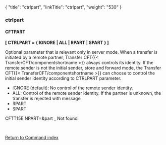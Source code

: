 {
    "title": "ctrlpart",
    "linkTitle": "ctrlpart",
    "weight": "530"
}<span id="ctrlpart"></span>

### ctrlpart

#### CFTPART

****\[ CTRLPART = { IGNORE
| ALL | RPART | SPART } \]****

Optional parameter that is relevant only in server mode. When a transfer is initiated by a remote partner, Transfer CFT{{< TransferCFT/componentshortname  >}} always controls its identity. If the remote sender is not the initial sender, store and forward mode, the Transfer CFT{{< TransferCFT/componentshortname  >}} can choose to control the initial sender identity according to CTRLPART parameter.

- IGNORE (default): No control of the remote sender identity.
- ALL: Control of the remote sender identity. If the partner is unknown, the transfer is rejected with message
- RPART
- SPART

CFTT15E NPART=&part \_ Not found

 

[Return to Command index](../../)
